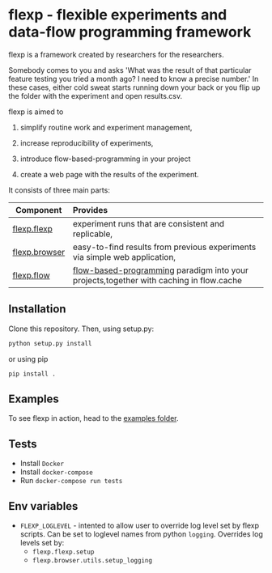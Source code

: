 # flexp - flexible experiments and data-flow programming framework


flexp is a framework created by researchers for the researchers. 

Somebody comes to you and asks 'What was the result of that particular feature testing you tried a month ago? I need to know a precise number.'
In these cases, either cold sweat starts running down your back or you flip up the folder with the experiment and open results.csv.

flexp is aimed to 

1) simplify routine work and experiment management,

2) increase reproducibility of experiments,

3) introduce flow-based-programming in your project

4) create a web page with the results of the experiment.

It consists of three main parts:

| Component        | Provides| 
| ------------- |:-------------| 
| [flexp.flexp](/flexp/flexp/) | experiment runs that are consistent and replicable,|
| [flexp.browser](/flexp/browser/) | easy-to-find results from previous experiments via simple web application,|
| [flexp.flow](/flexp/flow/) | [flow-based-programming](https://wiki.python.org/moin/FlowBasedProgramming) paradigm into your projects,together with caching in flow.cache |

## Installation
Clone this repository.
Then, using setup.py:
```bash
python setup.py install
```
or using pip
```bash
pip install .
```

## Examples
To see flexp in action, head to the [examples folder](/examples/).


## Tests
* Install `Docker`
* Install `docker-compose`
* Run `docker-compose run tests`

## Env variables

- `FLEXP_LOGLEVEL` - intented to allow user to override log level set by flexp scripts. Can be set to loglevel names 
from python `logging`. Overrides log levels set by:
  - `flexp.flexp.setup`
  - `flexp.browser.utils.setup_logging`
